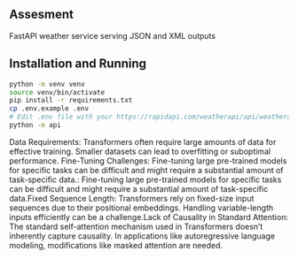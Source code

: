 ## Assesment

FastAPI weather service serving JSON and XML outputs

## Installation and Running

```bash
python -m venv venv
source venv/bin/activate
pip install -r requirements.txt
cp .env.example .env
# Edit .env file with your https://rapidapi.com/weatherapi/api/weatherapi-com API key
python -m api
```

Data Requirements: Transformers often require large amounts of data for effective training. Smaller datasets can lead to overfitting or suboptimal performance. Fine-Tuning Challenges: Fine-tuning large pre-trained models for specific tasks can be difficult and might require a substantial amount of task-specific data.: Fine-tuning large pre-trained models for specific tasks can be difficult and might require a substantial amount of task-specific data.Fixed Sequence Length: Transformers rely on fixed-size input sequences due to their positional embeddings. Handling variable-length inputs efficiently can be a challenge.Lack of Causality in Standard Attention: The standard self-attention mechanism used in Transformers doesn’t inherently capture causality. In applications like autoregressive language modeling, modifications like masked attention are needed.